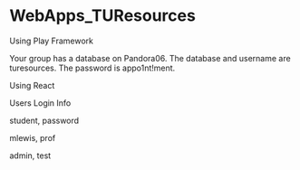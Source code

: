 # WebApps_TUResources
Using Play Framework

Your group has a database on Pandora06. The database and username are turesources. The password is appo1nt!ment.

Using React

Users Login Info

student, password

mlewis, prof

admin, test
